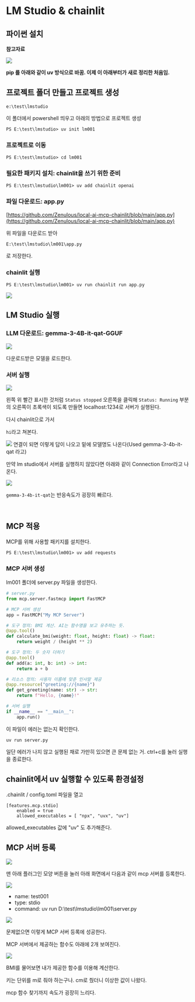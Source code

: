 # LM Studio & chainlit

## 파이썬 설치

**참고자료**

[![](https://img.youtube.com/vi/dBSYt-vuEmA/0.jpg)](https://www.youtube.com/watch?v=dBSYt-vuEmA)


**pip 를 아래와 같이 uv 방식으로 바꿈. 이제 이 아래부터가 새로 정리한 처음임.**

## 프로젝트 폴더 만들고 프로젝트 생성
```PS
e:\test\lmstudio
```

이 폴더에서 powershell 띄우고 아래의 방법으로 프로젝트 생성

```PS
PS E:\test\lmstudio> uv init lm001
```


### 프로젝트로 이동
```PS
PS E:\test\lmstudio> cd lm001
```

### 필요한 패키지 설치: chainlit을 쓰기 위한 준비
```PS
PS E:\test\lmstudio\lm001> uv add chainlit openai
```

### 파일 다운로드: app.py
[https://github.com/Zenulous/local-ai-mcp-chainlit/blob/main/app.py](https://github.com/Zenulous/local-ai-mcp-chainlit/blob/main/app.py)

위 파일을 다운로드 받아

`E:\test\lmstudio\lm001\app.py` 

로 저장한다.


### chainlit 실행
```PS
PS E:\test\lmstudio\lm001> uv run chainlit run app.py
```

![](img/20250429020157.png)


## LM Studio 실행

### LLM 다운로드: gemma-3-4B-it-qat-GGUF
![](img/20250429020617.png)

다운로드받은 모델을 로드한다.


### 서버 실행

![](img/20250429020953.png)

왼쪽 위 빨간 표시한 것처럼 `Status stopped` 오른쪽을 클릭해 `Status: Running` 부분의 오른쪽이 초록색이 되도록 만들면 localhost:1234로 서버가 실행된다.

다시 chainlit으로 가서 

`hi`라고 쳐본다.

![](img/20250429021115.png) 연결이 되면 이렇게 답이 나오고 밑에 모델명도 나온다(Used gemma-3-4b-it-qat 라고) 

만약 lm studio에서 서버를 실행하지 않았다면 아래와 같이 Connection Error라고 나온다.

![](img/20250429021305.png)

`gemma-3-4b-it-qat`는 반응속도가 굉장히 빠르다.

<br />

## MCP 적용
MCP를 위해 사용할 패키지를 설치한다.
```PS
PS E:\test\lmstudio\lm001> uv add requests
```

### MCP 서버 생성
lm001 폴더에 server.py 파일을 생성한다.

```python
# server.py
from mcp.server.fastmcp import FastMCP

# MCP 서버 생성
app = FastMCP("My MCP Server")

# 도구 정의: BMI 계산. AI는 함수명을 보고 유추하는 듯.
@app.tool()
def calculate_bmi(weight: float, height: float) -> float:
    return weight / (height ** 2)

# 도구 정의: 두 숫자 더하기
@app.tool()
def add(a: int, b: int) -> int:
    return a + b

# 리소스 정의: 사용자 이름에 맞춘 인사말 제공
@app.resource("greeting://{name}")
def get_greeting(name: str) -> str:
    return f"Hello, {name}!"

# 서버 실행
if __name__ == "__main__":
    app.run()
```

이 파일이 에러는 없는지 확인한다. 

```PS
uv run server.py
```

일단 에러가 나지 않고 실행된 채로 가만히 있으면 큰 문제 없는 거. ctrl+c를 눌러 실행을 종료한다.


## chainlit에서 uv 실행할 수 있도록 환경설정
.chainlit / config.toml 파일을 열고

```
[features.mcp.stdio]
    enabled = true
    allowed_executables = [ "npx", "uvx", "uv"]
```

allowed_executables 값에 "uv" 도 추가해준다.


## MCP 서버 등록
![](img/20250429161916.png)

맨 아래 플러그인 모양 버튼을 눌러 아래 화면에서 다음과 같이 mcp 서버를 등록한다.

![](img/20250429161828.png)

- name: test001
- type: stdio
- command: uv run D:\test\lmstudio\lm001\server.py


![](img/20250429162257.png)

문제없으면 이렇게 MCP 서버 등록에 성공한다.

MCP 서버에서 제공하는 함수도 아래에 2개 보여진다.


![](img/20250429162633.png)

BMI를 물어보면 내가 제공한 함수를 이용해 계산한다.

키는 단위를 m로 줘야 하는구나. cm로 줬더니 이상한 값이 나왔다.

mcp 함수 찾기까지 속도가 굉장히 느리다. 